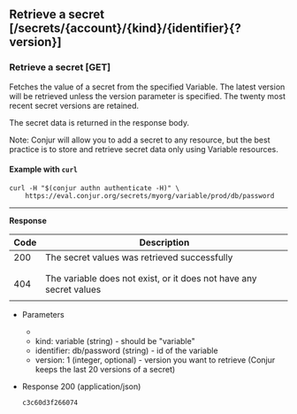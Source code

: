## Retrieve a secret [/secrets/{account}/{kind}/{identifier}{?version}]

### Retrieve a secret [GET]

Fetches the value of a secret from the specified Variable. The latest version will be retrieved unless the version parameter is specified. The twenty most recent secret versions are retained.

The secret data is returned in the response body.

Note: Conjur will allow you to add a secret to any resource, but the best practice is to store and retrieve secret data only using Variable resources.

<!-- include(partials/url_encoding.md) -->

#### Example with `curl`

```
curl -H "$(conjur authn authenticate -H)" \
    https://eval.conjur.org/secrets/myorg/variable/prod/db/password
```

---

**Response**

| Code | Description                                                  |
|------|--------------------------------------------------------------|
|  200 | The secret values was retrieved successfully                 |
|<!-- include(partials/http_401.md) -->|
|<!-- include(partials/http_403.md) -->|
|  404 | The variable does not exist, or it does not have any secret values |
|<!-- include(partials/http_422.md) -->|

+ Parameters
  + <!-- include(partials/account_param.md) -->
  + kind: variable (string) - should be "variable"
  + identifier: db/password (string) - id of the variable
  + version: 1 (integer, optional) - version you want to retrieve (Conjur keeps the last 20 versions of a secret)

+ Response 200 (application/json)

  ```
  c3c60d3f266074
  ```
